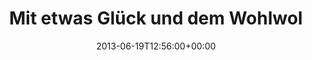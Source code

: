 ---
retweeted: false
source: <a href="http://twitter.com" rel="nofollow">Twitter Web Client</a>
entities:
  hashtags: []
  symbols: []
  user_mentions:
  - name: Cologne.rb/Kölsch.rb
    screen_name: colognerb
    indices:
    - '94'
    - '104'
    id_str: '461078077'
    id: '461078077'
  - name: INTERACTIVE
    screen_name: interactive_cgn
    indices:
    - '111'
    - '127'
    id_str: '1108446338'
    id: '1108446338'
  urls: []
display_text_range:
- '0'
- '132'
favorite_count: '0'
id_str: '347336966251110403'
truncated: false
retweet_count: '0'
id: '347336966251110403'
created_at: Wed Jun 19 12:56:00 +0000 2013
favorited: false
full_text: Mit etwas Glück und dem Wohlwollen der Monheimer Busfahrer schaff' ich
  es heute doch noch zur [@colognerb](https://twitter.com/colognerb) &amp; [@interactive_cgn](https://twitter.com/interactive_cgn).
  \o/
lang: de
tags:
- pesos:twitter
date: '2013-06-19T12:56:00+00:00'
src: https://twitter.com/bascht/status/347336966251110403
original_url: https://twitter.com/bascht/status/347336966251110403
type: twitter_tweet
text: Mit etwas Glück und dem Wohlwollen der Monheimer Busfahrer schaff' ich es heute
  doch noch zur [@colognerb](https://twitter.com/colognerb) &amp; [@interactive_cgn](https://twitter.com/interactive_cgn).
  \o/
title: Mit etwas Glück und dem Wohlwol

---